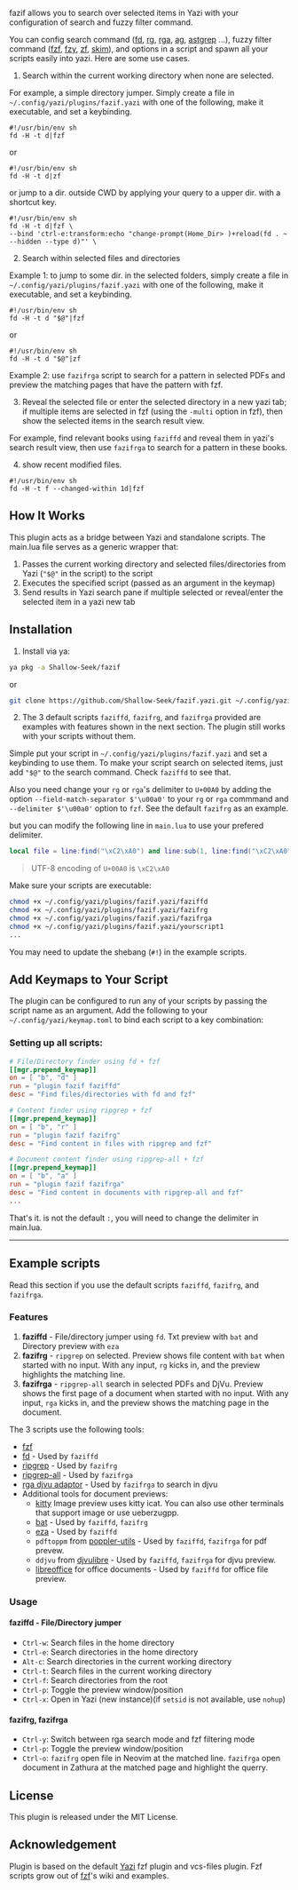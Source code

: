 fazif allows you to search over selected items in Yazi with your configuration of search and fuzzy filter command.

You can config search command ([fd](https://github.com/sharkdp/fd), [rg](https://github.com/BurntSushi/ripgrep), [rga](https://github.com/phiresky/ripgrep-all), [ag](https://github.com/ggreer/the_silver_searcher), [astgrep](https://github.com/ast-grep/ast-grep) ...), fuzzy filter command ([fzf](https://github.com/junegunn/fzf), [fzy](https://github.com/jhawthorn/fzy), [zf](https://github.com/natecraddock/zf), [skim](https://github.com/lotabout/skim)), and options in a script and spawn all your scripts easily into yazi. Here are some use cases.

1. Search within the current working directory when none are selected.

For example, a simple directory jumper. Simply create a file in `~/.config/yazi/plugins/fazif.yazi` with one of the following, make it executable, and set a keybinding.

```
#!/usr/bin/env sh
fd -H -t d|fzf
```

or

```
#!/usr/bin/env sh
fd -H -t d|zf
```

or jump to a dir. outside CWD by applying your query to a upper dir. with a shortcut key.

```
#!/usr/bin/env sh
fd -H -t d|fzf \
--bind 'ctrl-e:transform:echo "change-prompt(Home_Dir> )+reload(fd . ~ --hidden --type d)"' \
```

2. Search within selected files and directories

Example 1: to jump to some dir. in the selected folders, simply create a file in `~/.config/yazi/plugins/fazif.yazi` with one of the following, make it executable, and set a keybinding.


```
#!/usr/bin/env sh
fd -H -t d "$@"|fzf
```

or

```
#!/usr/bin/env sh
fd -H -t d "$@"|zf
```

Example 2: use `fazifrga` script to search for a pattern in selected PDFs and preview the matching pages that have the pattern with fzf.

3. Reveal the selected file or enter the selected directory in a new yazi tab; if multiple items are selected in fzf (using the `-multi` option in fzf), then show the selected items in the search result view.

For example, find relevant books using `faziffd` and reveal them in yazi's search result view, then use `fazifrga` to search for a pattern in these books.

4. show recent modified files.
```
#!/usr/bin/env sh
fd -H -t f --changed-within 1d|fzf 
```
## How It Works

This plugin acts as a bridge between Yazi and standalone scripts. The main.lua file serves as a generic wrapper that:
1. Passes the current working directory and selected files/directories from Yazi (`"$@"` in the script) to the script
2. Executes the specified script (passed as an argument in the keymap)
3. Send results in Yazi search pane if multiple selected or reveal/enter the selected item in a yazi new tab

## Installation

1. Install via ya:

```bash
ya pkg -a Shallow-Seek/fazif
```

or

```bash
git clone https://github.com/Shallow-Seek/fazif.yazi.git ~/.config/yazi/plugins/fazif.yazi
```

2. The 3 default scripts `faziffd`, `fazifrg`, and `fazifrga` provided are examples with features shown in the next section. The plugin still works with your scripts without them.

Simple put your script in `~/.config/yazi/plugins/fazif.yazi` and set a keybinding to use them. To make your script search on selected items, just add `"$@"` to the search command.  Check `faziffd` to see that. 

Also you need change your `rg` or `rga`'s delimiter to `U+00A0` by adding the option `--field-match-separator $'\u00a0'`
to your `rg` or `rga` commmand and `--delimiter $'\u00a0'` option to `fzf`. See the default `fazifrg` as an example. 

but you can modify the following line in `main.lua` to use your prefered delimiter.

```lua
local file = line:find("\xC2\xA0") and line:sub(1, line:find("\xC2\xA0") - 1) or line
```

> UTF-8 encoding of `U+00A0` is `\xC2\xA0`

Make sure your scripts are executable:

```bash
chmod +x ~/.config/yazi/plugins/fazif.yazi/faziffd
chmod +x ~/.config/yazi/plugins/fazif.yazi/fazifrg
chmod +x ~/.config/yazi/plugins/fazif.yazi/fazifrga
chmod +x ~/.config/yazi/plugins/fazif.yazi/yourscript1
...
```
You may need to update the shebang (`#!`) in the example scripts.

## Add Keymaps to Your Script

The plugin can be configured to run any of your scripts by passing the script name as an argument. Add the following to your `~/.config/yazi/keymap.toml` to bind each script to a key combination:

### Setting up all scripts:

```toml
# File/Directory finder using fd + fzf
[[mgr.prepend_keymap]]
on = [ "b", "d" ]
run = "plugin fazif faziffd"
desc = "Find files/directories with fd and fzf"

# Content finder using ripgrep + fzf
[[mgr.prepend_keymap]]
on = [ "b", "r" ]
run = "plugin fazif fazifrg"
desc = "Find content in files with ripgrep and fzf"

# Document content finder using ripgrep-all + fzf
[[mgr.prepend_keymap]]
on = [ "b", "a" ]
run = "plugin fazif fazifrga"
desc = "Find content in documents with ripgrep-all and fzf"
...
```

That's it.  is not the default `:`, you will need to change the delimiter in main.lua.

---
## Example scripts 
Read this section if you use the default scripts `faziffd`, `fazifrg`, and `fazifrga`.

### Features

1. **faziffd** - File/directory jumper using `fd`. Txt preview with `bat` and Directory preview with `eza`
2. **fazifrg** - `ripgrep` on selected. Preview shows file content with `bat` when started with no input. With any input, `rg` kicks in, and the preview highlights the matching line.
3. **fazifrga** - `ripgrep-all`  search in selected PDFs and DjVu. Preview shows the first page of a document when started with no input. With any input, `rga` kicks in, and the preview shows the matching page in the document.
 
The 3 scripts use the following tools:

- [fzf](https://github.com/junegunn/fzf) 
- [fd](https://github.com/sharkdp/fd) - Used by `faziffd`
- [ripgrep](https://github.com/BurntSushi/ripgrep) - Used by `fazifrg`
- [ripgrep-all](https://github.com/phiresky/ripgrep-all) - Used by `fazifrga`
- [rga djvu adaptor](https://github.com/phiresky/ripgrep-all/discussions/166) - Used by `fazifrga` to search in djvu
- Additional tools for document previews:
  - [kitty](https://sw.kovidgoyal.net/kitty/) Image preview uses kitty icat. You can also use other terminals that support image or use ueberzugpp.
  - [bat](https://github.com/sharkdp/bat) - Used by `faziffd`, `fazifrg` 
  - [eza](https://github.com/eza-community/eza) - Used by `faziffd`
  - `pdftoppm` from [poppler-utils](https://github.com/freedesktop/poppler) - Used by `faziffd`, `fazifrga` for pdf prevew.
  - `ddjvu` from [djvulibre](https://github.com/DjVuLibre/djvulibre) - Used by `faziffd`, `fazifrga` for djvu preview.
  - [libreoffice](https://github.com/LibreOffice/core) for office documents  - Used by `faziffd` for office file preview.

### Usage

#### faziffd - File/Directory jumper

- `Ctrl-w`: Search files in the home directory
- `Ctrl-e`: Search directories in the home directory
- `Alt-c`: Search directories in the current working directory
- `Ctrl-t`: Search files in the current working directory
- `Ctrl-f`: Search directories from the root
- `Ctrl-p`: Toggle the preview window/position
- `Ctrl-x`: Open in Yazi (new instance)(if `setsid` is not available, use `nohup`)


#### fazifrg, fazifrga

- `Ctrl-y`: Switch between rga search mode and fzf filtering mode
- `Ctrl-p`: Toggle the preview window/position
- `Ctrl-o`: `fazifrg` open file in Neovim at the matched line. `fazifrga` open document in Zathura at the matched page and highlight the querry.

## License

This plugin is released under the MIT License.

## Acknowledgement
Plugin is based on the default [Yazi](https://github.com/sxyazi/yazi) fzf plugin and vcs-files plugin. Fzf scripts grow out of [fzf](https://github.com/junegunn/fzf)'s wiki and examples. 

